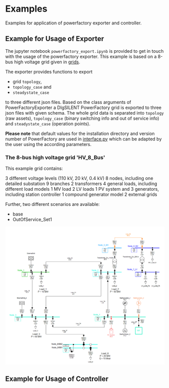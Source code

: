 # Examples

Examples for application of powerfactory exporter and controller.

## Example for Usage of Exporter

The jupyter notebook `powerfactory_export.ipynb` is provided to get in touch with the usage of the powerfactory exporter.
This example is based on a 8-bus high voltage grid given in [grids][link_to_example_grids].

The exporter provides functions to export

+ grid `topology`,
+ `topology_case` and
+ `steadystate_case`

to three different json files.
Based on the class arguments of PowerFactoryExporter a DIgSILENT PowerFactory grid is exported to three json files with given schema. The whole grid data is separated into `topology` (raw assets), `topology_case` (binary switching info and out of service info) and `steadystate_case` (operation points).

**Please note** that default values for the installation directory and version number of PowerFactory are used in [interface.py][link_to_interface] which can be adapted by the user using the according parameters.

### The 8-bus high voltage grid 'HV_8_Bus'

This example grid contains:

3 different voltage levels (110 kV, 20 kV, 0.4 kV)
8 nodes, including one detailed substation
9 branches
2 transformers
4 general loads, including different load models
1 MV load
2 LV loads
1 PV system and 3 generators, including station controller
1 compound generator model
2 external grids

Further, two different scenarios are available:

+ base
+ OutOfService_Set1

![HV_8_Bus grid](./grids/HV_8_Bus.png)

[link_to_example_grids]: ./grids
[link_to_interface]: ../powerfactory_utils/interface.py

## Example for Usage of Controller
